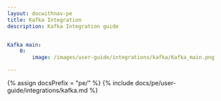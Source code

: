 ```yaml
---
layout: docwithnav-pe
title: Kafka Integration
description: Kafka Integration guide


Kafka main:
    0:
        image: /images/user-guide/integrations/kafka/Kafka_main.png

---
```

{% assign docsPrefix = "pe/" %}
{% include docs/pe/user-guide/integrations/kafka.md %}